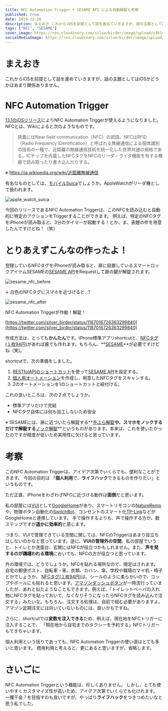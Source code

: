 ```yaml
---
title: NFC Automation Trigger + SESAME API による自動解錠と考察
published: true
date: 2019-12-28
description: まえおき これからiOSを前提として話を進めていきますが、話の主題としてはiOSかどうかはあまり関係ありません。 NFC Automation Trigger 13.1のiOSリリース によりNFC Automation Triggerが使えるようになりました。NFCとは、Wikiによると次のようなものです。
tags: ["NFC", "SESAME"]
cover_image: https://res.cloudinary.com/silverbirder/image/upload/v1614345501/silver-birder.github.io/blog/apple_watch_suica.jpg
socialMediaImage: https://res.cloudinary.com/silverbirder/image/upload/v1614345501/silver-birder.github.io/blog/apple_watch_suica.jpg
---
```


# まえおき
これからiOSを前提として話を進めていきますが、話の主題としてはiOSかどうかはあまり関係ありません。

<!--  TODO: TOC -->

# NFC Automation Trigger
[13.1のiOSリリース](https://support.apple.com/ja-jp/HT210393#131)によりNFC Automation Triggerが使えるようになりました。NFCとは、Wikiによると次のようなものです。

> 狭義にはNear field communication（NFC）の訳語。NFCはRFID（Radio Frequency IDentification）と呼ばれる無線通信による個体識別の技術の一種で、近距離の無線通信技術を統一化した世界共通の規格である。ICチップを内蔵したNFCタグをNFCのリーダ・ライタ機能を有する機器で読み取ったり書き込んだりする。

※ https://ja.wikipedia.org/wiki/近距離無線通信

有名なものとしては、[モバイルSuica](https://www.jreast.co.jp/mobilesuica/index.html/)でしょうか。AppleWatchがリーダ機として扱われます。

![apple_watch_suica](https://res.cloudinary.com/silverbirder/image/upload/v1614345501/silver-birder.github.io/blog/apple_watch_suica.jpg)

今回のリリースであるNFC Automation Triggerは、このNFCを読み込むと自動的に特定のアクションをTriggerすることができます。
例えば、特定のNFCタグをiPhoneが読み取ると、3分のタイマーが起動する！とか。ま、表題の件を用意したんですけどね！（笑）

# とりあえずこんなの作ったよ！
登録しているNFCタグをiPhoneが読み取ると、扉に設置しているスマートロックアイテムSESAMEの[SESAME API](https://docs.candyhouse.co/#sesame-api)をRequestして扉の鍵が解錠されます。

![sesame_nfc_before](https://res.cloudinary.com/silverbirder/image/upload/v1614345607/silver-birder.github.io/blog/sesame_nfc_before.png)

↓ 白色のNFCタグにスマホを近づけると...?

![sesame_nfc_after](https://res.cloudinary.com/silverbirder/image/upload/v1614345642/silver-birder.github.io/blog/sesame_nfc_after.png)

NFC Automation Triggerが作動！解錠！

[https://twitter.com/silver_birder/status/1187016726363299840](https://twitter.com/silver_birder/status/1187016726363299840)  <!--  TODO: embed  -->

作成方法は、とっても**かんたん**です。iPhone標準アプリshortcutと、[NFCタグ(１枚94円)](https://www.amazon.co.jp/gp/product/B00GXSGL5G/)があれば誰でも作れます。もちろん、**[SESAME](https://www.amazon.co.jp/dp/B0787N1L3M)**が必要ですけどね（笑)。

shortcutで、次の準備をしました。

1. [RESTfulAPIのショートカット](https://support.apple.com/ja-jp/guide/shortcuts/apd58d46713f/ios)を使って[SESAME API](https://docs.candyhouse.co/#sesame-api)を設定する。
2. [個人用オートメーション](https://reliphone.jp/nfc-automation/)を作成し、用意したNFCタグをスキャンする。
3. 2のオートメーションを1のショートカットと紐付ける。

これの良いところは、次の２点でしょうか。

* 標準アプリだけで完結
* NFCタグ自体には何も加工しないため安全

※ SESAMEには、扉に近づいたら解錠する**[手ぶら解錠](https://jp.candyhouse.co/blogs/how-to/%E6%89%8B%E3%81%B6%E3%82%89%E8%A7%A3%E9%8C%A0%E6%A9%9F%E8%83%BD-%E3%82%92%E8%A8%AD%E5%AE%9A%E3%81%99%E3%82%8B)**や、スマホをノックするだけで解錠する**[ノック解錠](https://jp.candyhouse.co/blogs/how-to/%E3%83%8E%E3%83%83%E3%82%AF%E6%A9%9F%E8%83%BD%E3%82%92%E8%A8%AD%E5%AE%9A%E3%81%99%E3%82%8B)**というものがあります。本来は、これを使いたかったのですが精度が低いため実用性に欠けると思っています。

# 考察
このNFC Automation Triggerは、アイデア次第でいくらでも、便利なことができます。
今回の目的は 「**個人利用**で、**ライフハック**できるものを作りたい」というものです。


ただ正直、iPhoneをわざわざNFCに近づける動作は**面倒**だと思います。


私の部屋には[VUI](https://en.wikipedia.org/wiki/Voice_user_interface)として[GoogleHome](https://store.google.com/jp/product/google_home_mini)があり、スマートリモコンの[NatureRemo](https://nature.global/)や、物理ボタン自動化の[SwitchBot](https://www.switchbot.jp/)、コンセントのスマート化[TP-Link](https://www.amazon.co.jp/dp/B078HSBNMT/)などがGoogleHomeと連携しています。
手で操作するよりも、声で操作する方が、数ステップですが**遥かに効率的**と感じます。

つまり、VUIで管理できている空間に関しては、NFCのTriggerはあまり役立ちはしないのかなと思っています。逆に、**VUIの管理外の空間**、私の部屋でいうと、トイレとか洗面台、玄関にはNFCが役立つかもしれません。また、**声を発するのが躊躇われる環境**においても、NFCの方が役立つと思っています。

外の環境では、どうでしょうか。NFCを貼れる場所なので、限定はされます。
自宅の郵便ポスト、自転車・車、衣類、カバン、傘、学校や職場のマイ机・椅子とかでしょうか。
[NFCタグ(１枚94円)](https://www.amazon.co.jp/gp/product/B00GXSGL5G/)は、シールのように柔らかいので、コップやボールにも貼れると思います。[アマゾンダッシュボタン](https://ja.wikipedia.org/wiki/Amazon_Dash)が一時流行っていましたが、あれと似たようなこともできます。例えば、「トイレットペーパの入れ物にNFCタグを貼っておいて、なくなりそうになったらNFCタグを読み込んで注文する」みたいな。もちろん、注文する処理は、自前で組む必要がありますよ。アマゾン定期注文には向いていないものには、良いかもですね。

さらに、shortcutでは**変数を注入できる**ため、例えば、現在地をNFCトリガーに注入することで、
「現在地から自宅までのタクシーを予約する」NFCトリガーもできちゃいます。

個人利用という括りであっても、NFC Automation Triggerの使い道はとても多いと思います。
商用利用と考えると、更にあると思いますが、省略します。

# さいごに
NFC Automation Triggerという機能は、珍しくありません。
しかし、とても使いやすくカスタマイズ性が高いため、アイデア次第でいくらでも化けれます。
一攫千金？を目指すのも良いですが、やっぱり**ライフハック**をつきつめたいなと思う私でした。
